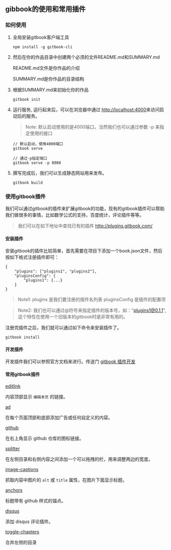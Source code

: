 ## gibbook的使用和常用插件

### 如何使用

1. 全局安装gitbook客户端工具

   ```
   npm install -g gitbook-cli
   ```

2. 然后在你的作品目录中创建两个必须的文件README.md和SUMMARY.md

   README.md文件是你作品的介绍

   SUMMARY.md是你作品的目录结构

3. 根据SUMMARY.md来初始化你的作品

   ```
   gitbook init
   ```

4. 运行服务, 运行起来后，可以在浏览器中通过 <u>http://localhost:4000</u>来访问启动后的服务。

   > Note: 默认启动使用的是4000端口，当然我们也可以通过参数 -p 来指定使用的接口

   ```
   // 默认启动，使用4000端口
   gitbook serve

   // 通过-p指定端口
   gitbook serve -p 8080
   ```

5. 撰写完成后，我们可以生成静态网站用来发布。

   ```
   gitbook build
   ```

### 使用gitbook插件

我们可以通过gitbook的插件来扩展gitbook的功能，现有的gitbook插件可以帮助我们做很多的事情，比如数学公式的支持，百度统计，评论插件等等。

> 我们可以在如下地址中查找已有的插件 <http://plugins.gitbook.com/>


#### 安装插件

安装gitbook的插件比较简单，首先需要在项目下添加一个book.json文件，然后按如下格式注册插件即可：

```
{
    "plugins": ["plugins1", "plugins2"],
    "pluginsConfig": {
        "plugins1": {...}
    }
}
```

> Note1: plugins 是我们要注册的插件名列表
        pluginsConfig 是插件的配置项

> Note2: 我们也可以通过@符号来指定插件的版本号，如："plugins1@0.1.1", 这个特性在使用一个旧版本的gitbook时是非常有用的。

注册完插件之后，我们就可以通过如下命令来安装插件了。

```
gitbook install
```

#### 开发插件

开发插件我们可以参照官方文档来进行。传送门 [gitbook 插件开发](https://developer.gitbook.com/plugins/index.html)

#### 常用gitbook插件

[editlink](https://plugins.gitbook.com/plugin/editlink)

内容顶部显示 `编辑本页` 的链接。

[ad](https://plugins.gitbook.com/plugin/ad)

在每个页面顶部和底部添加广告或任何自定义的内容。

[github](https://plugins.gitbook.com/plugin/github)

在右上角显示 github 仓库的图标链接。

[splitter](https://plugins.gitbook.com/plugin/splitter)

在左侧目录和右侧内容之间添加一个可以拖拽的栏，用来调整两边的宽度。

[image-captions](https://plugins.gitbook.com/plugin/image-captions)

抓取内容中图片的 `alt` 或 `title` 属性，在图片下面显示标题。

[anchors](https://plugins.gitbook.com/plugin/styles-sass)

标题带有 github 样式的锚点。

[disqus](https://plugins.gitbook.com/plugin/disqus)

添加 disqus 评论插件。

[toggle-chapters](https://plugins.gitbook.com/plugin/toggle-chapters)

合并左侧的目录